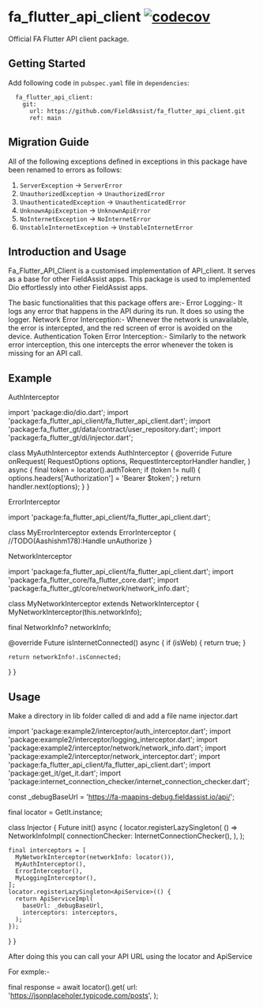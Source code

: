 # fa_flutter_api_client [![codecov](https://codecov.io/gh/FieldAssist/fa_flutter_firebase/branch/main/graph/badge.svg?token=DUR835BOVX)](https://codecov.io/gh/FieldAssist/fa_flutter_firebase)

Official FA Flutter API client package.

## Getting Started

Add following code in `pubspec.yaml` file in `dependencies`:

```
  fa_flutter_api_client:
    git:
      url: https://github.com/FieldAssist/fa_flutter_api_client.git
      ref: main
```

## Migration Guide

All of the following exceptions defined in exceptions in this package have been renamed to errors as follows:

1. `ServerException` -> `ServerError`
2. `UnauthorizedException` -> `UnauthorizedError`
3. `UnauthenticatedException` -> `UnauthenticatedError`
4. `UnknownApiException` -> `UnknownApiError`
5. `NoInternetException` -> `NoInternetError`
6. `UnstableInternetException` -> `UnstableInternetError`

## Introduction and Usage

Fa_Flutter_API_Client is a customised implementation of API_client. It serves as a base for other FieldAssist apps.
This package is used to implemented Dio effortlessly into other FieldAssist apps.

The basic functionalities that this package offers are:-
Error Logging:- It logs any error that happens in the API during its run. It does so using the logger.
Network Error Interception:- Whenever the network is unavailable, the error is intercepted, and the red screen of error is avoided on the device.
Authentication Token Error Interception:- Similarly to the network error interception, this one intercepts the error whenever the token is missing for an API call.

## Example

AuthInterceptor

import 'package:dio/dio.dart';
import 'package:fa_flutter_api_client/fa_flutter_api_client.dart';
import 'package:fa_flutter_gt/data/contract/user_repository.dart';
import 'package:fa_flutter_gt/di/injector.dart';

class MyAuthInterceptor extends AuthInterceptor {
  @override
  Future onRequest(
    RequestOptions options,
    RequestInterceptorHandler handler,
  ) async {
    final token = locator<UserRepository>().authToken;
    if (token != null) {
      options.headers['Authorization'] = 'Bearer $token';
    }
    return handler.next(options);
  }
}

ErrorInterceptor

import 'package:fa_flutter_api_client/fa_flutter_api_client.dart';

class MyErrorInterceptor extends ErrorInterceptor {
  //TODO(Aashishm178):Handle unAuthorize
}

NetworkInterceptor

import 'package:fa_flutter_api_client/fa_flutter_api_client.dart';
import 'package:fa_flutter_core/fa_flutter_core.dart';
import 'package:fa_flutter_gt/core/network/network_info.dart';

class MyNetworkInterceptor extends NetworkInterceptor {
  MyNetworkInterceptor(this.networkInfo);

  final NetworkInfo? networkInfo;

  @override
  Future<bool> isInternetConnected() async {
    if (isWeb) {
      return true;
    }

    return networkInfo!.isConnected;
  }
}

## Usage

Make a directory in lib folder called di and add a file name injector.dart

import 'package:example2/interceptor/auth_interceptor.dart';
import 'package:example2/interceptor/logging_interceptor.dart';
import 'package:example2/interceptor/network/network_info.dart';
import 'package:example2/interceptor/network_interceptor.dart';
import 'package:fa_flutter_api_client/fa_flutter_api_client.dart';
import 'package:get_it/get_it.dart';
import 'package:internet_connection_checker/internet_connection_checker.dart';

const _debugBaseUrl = 'https://fa-maapins-debug.fieldassist.io/api/';

final locator = GetIt.instance;

class Injector {
  Future<void> init() async {
    locator.registerLazySingleton<NetworkInfo>(
      () => NetworkInfoImpl(
        connectionChecker: InternetConnectionChecker(),
      ),
    );

    final interceptors = [
      MyNetworkInterceptor(networkInfo: locator()),
      MyAuthInterceptor(),
      ErrorInterceptor(),
      MyLoggingInterceptor(),
    ];
    locator.registerLazySingleton<ApiService>(() {
      return ApiServiceImpl(
        baseUrl: _debugBaseUrl,
        interceptors: interceptors,
      );
    });
  }
}


After doing this you can call your API URL using the locator and ApiService

For exmple:-

  final response = await locator<ApiService>().get(
        url: 'https://jsonplaceholer.typicode.com/posts',
      );